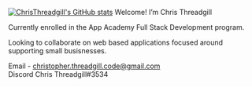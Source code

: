 [![ChrisThreadgill's GitHub stats](https://github-readme-stats.vercel.app/api?username=ChrisThreadgill&count_private=true&show_icons=true&theme=radical)](https://github.com/ChrisThreadgill/github-readme-stats)
Welcome! I’m Chris Threadgill

Currently enrolled in the App Academy Full Stack Development program.

Looking to collaborate on web based applications focused around supporting small busisnesses. 

Email - christopher.threadgill.code@gmail.com  
Discord Chris Threadgill#3534 


<!---
ChrisThreadgill/ChrisThreadgill is a ✨ special ✨ repository because its `README.md` (this file) appears on your GitHub profile.
You can click the Preview link to take a look at your changes.
--->
